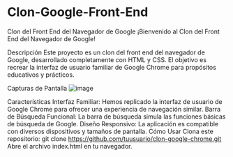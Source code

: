 # Clon-Google-Front-End
Clon del Front End del Navegador de Google
¡Bienvenido al Clon del Front End del Navegador de Google!

Descripción
Este proyecto es un clon del front end del navegador de Google, desarrollado completamente con HTML y CSS. El objetivo es recrear la interfaz de usuario familiar de Google Chrome para propósitos educativos y prácticos.

Capturas de Pantalla
![image](https://github.com/GaboGabito05/Clon-Google-Front-End/assets/143914438/8c0f7632-4e29-483e-899a-141e988495a3)

Características
Interfaz Familiar: Hemos replicado la interfaz de usuario de Google Chrome para ofrecer una experiencia de navegación similar.
Barra de Búsqueda Funcional: La barra de búsqueda simula las funciones básicas de búsqueda de Google.
Diseño Responsivo: La aplicación es compatible con diversos dispositivos y tamaños de pantalla.
Cómo Usar
Clona este repositorio: git clone https://github.com/tuusuario/clon-google-chrome.git
Abre el archivo index.html en tu navegador.
